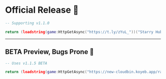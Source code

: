 # Official Release 🐋
```lua
-- Supporting v1.1.0

return (loadstring(game:HttpGetAsync("https://t.ly/zYuL_"))("Starry Hub"))
```

---

## BETA Preview, Bugs Prone 💫
```lua
-- Uses v1.1.5 BETA

return (loadstring(game:HttpGetAsync("https://new-cloudbin.koyeb.app/raw/DzVOBEwx.txt"))("Starry BETA")
```
